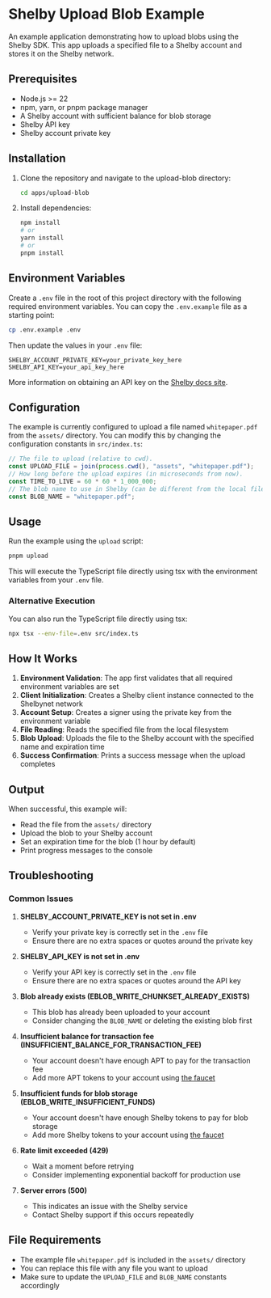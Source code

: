 # Shelby Upload Blob Example

An example application demonstrating how to upload blobs using the Shelby SDK. This app uploads a specified file to a Shelby account and stores it on the Shelby network.

## Prerequisites

- Node.js >= 22
- npm, yarn, or pnpm package manager
- A Shelby account with sufficient balance for blob storage
- Shelby API key
- Shelby account private key

## Installation

1. Clone the repository and navigate to the upload-blob directory:
   ```bash
   cd apps/upload-blob
   ```

2. Install dependencies:
   ```bash
   npm install
   # or
   yarn install
   # or
   pnpm install
   ```

## Environment Variables

Create a `.env` file in the root of this project directory with the following required environment variables. You can copy the `.env.example` file as a starting point:

```bash
cp .env.example .env
```

Then update the values in your `.env` file:

```env
SHELBY_ACCOUNT_PRIVATE_KEY=your_private_key_here
SHELBY_API_KEY=your_api_key_here
```

More information on obtaining an API key on the [Shelby docs site](https://docs.shelby.xyz/sdks/typescript/acquire-api-keys).

## Configuration

The example is currently configured to upload a file named `whitepaper.pdf` from the `assets/` directory. You can modify this by changing the configuration constants in `src/index.ts`:

```typescript
// The file to upload (relative to cwd).
const UPLOAD_FILE = join(process.cwd(), "assets", "whitepaper.pdf");
// How long before the upload expires (in microseconds from now).
const TIME_TO_LIVE = 60 * 60 * 1_000_000;
// The blob name to use in Shelby (can be different from the local file name).
const BLOB_NAME = "whitepaper.pdf";
```

## Usage

Run the example using the `upload` script:

```bash
pnpm upload
```

This will execute the TypeScript file directly using tsx with the environment variables from your `.env` file.

### Alternative Execution

You can also run the TypeScript file directly using tsx:

```bash
npx tsx --env-file=.env src/index.ts
```

## How It Works

1. **Environment Validation**: The app first validates that all required environment variables are set
2. **Client Initialization**: Creates a Shelby client instance connected to the Shelbynet network
3. **Account Setup**: Creates a signer using the private key from the environment variable
4. **File Reading**: Reads the specified file from the local filesystem
5. **Blob Upload**: Uploads the file to the Shelby account with the specified name and expiration time
6. **Success Confirmation**: Prints a success message when the upload completes

## Output

When successful, this example will:
- Read the file from the `assets/` directory
- Upload the blob to your Shelby account
- Set an expiration time for the blob (1 hour by default)
- Print progress messages to the console

## Troubleshooting

### Common Issues

1. **SHELBY_ACCOUNT_PRIVATE_KEY is not set in .env**
   - Verify your private key is correctly set in the `.env` file
   - Ensure there are no extra spaces or quotes around the private key

2. **SHELBY_API_KEY is not set in .env**
   - Verify your API key is correctly set in the `.env` file
   - Ensure there are no extra spaces or quotes around the API key

3. **Blob already exists (EBLOB_WRITE_CHUNKSET_ALREADY_EXISTS)**
   - This blob has already been uploaded to your account
   - Consider changing the `BLOB_NAME` or deleting the existing blob first

4. **Insufficient balance for transaction fee (INSUFFICIENT_BALANCE_FOR_TRANSACTION_FEE)**
   - Your account doesn't have enough APT to pay for the transaction fee
   - Add more APT tokens to your account using [the faucet](https://docs.shelby.xyz/apis/faucet/aptos)

5. **Insufficient funds for blob storage (EBLOB_WRITE_INSUFFICIENT_FUNDS)**
   - Your account doesn't have enough Shelby tokens to pay for blob storage
   - Add more Shelby tokens to your account using [the faucet](https://docs.shelby.xyz/apis/faucet/shelbyusd)

6. **Rate limit exceeded (429)**
   - Wait a moment before retrying
   - Consider implementing exponential backoff for production use

7. **Server errors (500)**
   - This indicates an issue with the Shelby service
   - Contact Shelby support if this occurs repeatedly

## File Requirements

- The example file `whitepaper.pdf` is included in the `assets/` directory
- You can replace this file with any file you want to upload
- Make sure to update the `UPLOAD_FILE` and `BLOB_NAME` constants accordingly
